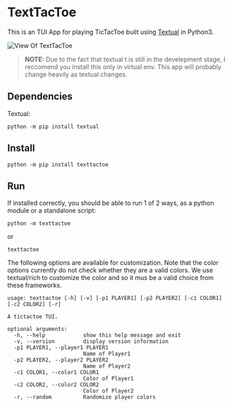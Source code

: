 # TextTacToe
This is an TUI App for playing TicTacToe built using [Textual](https://github.com/willmcgugan/textual/) in Python3.

![View Of TextTacToe](img/TextTacToe.gif)

>**NOTE:** Due to the fact that textual t is still in the develepment stage, I reccomend you install this only in virtual env. This app will probably change heavily as textual changes.

## Dependencies

Textual:
```
python -m pip install textual 
```

## Install

```
python -m pip install texttactoe
```
## Run

If installed correctly, you should be able to run 1 of 2 ways, as a python module or a standalone script:

```
python -m texttactoe
```
or
```
texttactoe
```
 The following options are available for customization. Note that the color options currently do not check whether they are a valid colors. We use textual/rich to customize the color and so it mus be a valid choice from these frameworks.
```
usage: texttactoe [-h] [-v] [-p1 PLAYER1] [-p2 PLAYER2] [-c1 COLOR1] [-c2 COLOR2] [-r]

A tictactoe TUI.

optional arguments:
  -h, --help            show this help message and exit
  -v, --version         display version information
  -p1 PLAYER1, --player1 PLAYER1
                        Name of Player1
  -p2 PLAYER2, --player2 PLAYER2
                        Name of Player2
  -c1 COLOR1, --color1 COLOR1
                        Color of Player1
  -c2 COLOR2, --color2 COLOR2
                        Color of Player2
  -r, --random          Randomize player colors
```